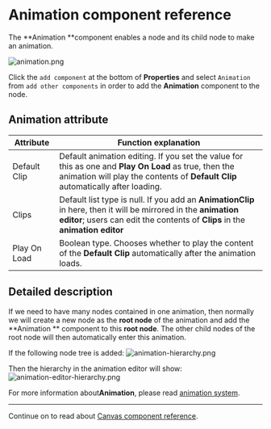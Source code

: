 # Animation component reference
The **Animation **component enables a node and its child node to make an animation.

![animation.png](./animation/animation.png)

Click the `add component` at the bottom of **Properties** and select `Animation` from `add other components` in order to add the **Animation** component to the node.


## Animation attribute

| Attribute |   Function explanation
| -------------- | ----------- |
| Default Clip | Default animation editing. If you set the value for this as one and **Play On Load** as true, then the animation will play the contents of **Default Clip** automatically after loading.
| Clips | Default list type is null. If you add an **AnimationClip** in here, then it will be mirrored in the **animation editor**; users can edit the contents of **Clips** in the **animation editor**
| Play On Load | Boolean type. Chooses whether to play the content of the **Default Clip** automatically after the animation loads.

## Detailed description

If we need to have many nodes contained in one animation, then normally we will create a new node as the **root node** of the animation and add the **Animation ** component to this **root node**. The other child nodes of the root node will then automatically enter this animation.

If the following node tree is added:
![animation-hierarchy.png](./animation/animation-hierarchy.png)

Then the hierarchy in the animation editor will show:
![animation-editor-hierarchy.png](./animation/animation-editor-hierarchy.png)

For more information about**Animation**, please read [animation system](../animation/index.md).

<hr>

Continue on to read about [Canvas component reference](canvas.md).

